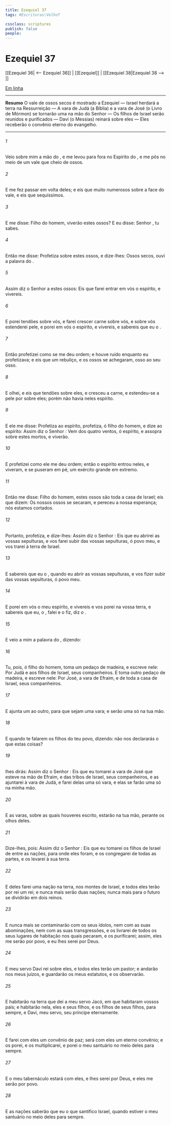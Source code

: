 ```yaml
---
title: Ezequiel 37
tags: #Escrituras\VelhoT

cssclass: scriptures
publish: false
people:
---
```


# Ezequiel 37
[[Ezequiel 36| <-- Ezequiel 36]] | [[Ezequiel]] | [[Ezequiel 38|Ezequiel 38 --> ]]

[Em linha](https://churchofjesuschrist.org/study/scriptures/ot/ezek/37?lang=por)

---
__Resumo__
O vale de ossos secos é mostrado a Ezequiel — Israel herdará a terra na Ressurreição — A vara de Judá (a Bíblia) e a vara de José (o Livro de Mórmon) se tornarão uma na mão do Senhor — Os filhos de Israel serão reunidos e purificados — Davi (o Messias) reinará sobre eles — Eles receberão o convênio eterno do evangelho.

---
###### 1 
Veio sobre mim a mão do , e me levou para fora no Espírito do , e me pôs no meio de um vale que  cheio de ossos.

###### 2 
E me fez passar em volta deles; e eis que  muito numerosos sobre a face do vale, e eis que  sequíssimos.

###### 3 
E me disse: Filho do homem,  viverão estes ossos? E eu disse: Senhor , tu  sabes.

###### 4 
Então me disse: Profetiza sobre estes ossos, e dize-lhes: Ossos secos, ouvi a palavra do .

###### 5 
Assim diz o Senhor  a estes ossos: Eis que farei entrar em vós o espírito, e vivereis.

###### 6 
E porei tendões sobre vós, e farei crescer carne sobre vós, e sobre vós estenderei pele, e porei em vós o espírito, e vivereis, e sabereis que eu  o .

###### 7 
Então profetizei como se me deu ordem; e houve  ruído enquanto eu profetizava; e eis que  um rebuliço, e os ossos se achegaram,  osso ao seu osso.

###### 8 
E olhei, e eis que  tendões sobre eles, e cresceu a carne, e estendeu-se a pele por sobre eles; porém não havia neles espírito.

###### 9 
E ele me disse: Profetiza ao espírito, profetiza, ó filho do homem, e dize ao espírito: Assim diz o Senhor : Vem dos quatro ventos, ó espírito, e assopra sobre estes mortos, e viverão.

###### 10 
E profetizei como ele me deu ordem; então o espírito entrou neles, e viveram, e se puseram em pé, um exército grande em extremo.

###### 11 
Então me disse: Filho do homem, estes ossos são toda a casa de Israel; eis que dizem: Os nossos ossos se secaram, e pereceu a nossa esperança; nós estamos cortados.

###### 12 
Portanto, profetiza, e dize-lhes: Assim diz o Senhor : Eis que eu abrirei as vossas sepulturas, e vos farei subir das vossas sepulturas, ó povo meu, e vos trarei à terra de Israel.

###### 13 
E sabereis que eu  o , quando eu abrir as vossas sepulturas, e vos fizer subir das vossas sepulturas, ó povo meu.

###### 14 
E porei em vós o meu espírito, e vivereis e vos porei na vossa terra, e sabereis que eu, o , falei  e o fiz, diz o .

###### 15 
E veio a mim a palavra do , dizendo:

###### 16 
Tu, pois, ó filho do homem, toma um pedaço de madeira, e escreve nele: Por Judá e aos filhos de Israel, seus companheiros. E toma outro pedaço de madeira, e escreve nele: Por José, a vara de Efraim, e de toda a casa de Israel, seus companheiros.

###### 17 
E ajunta um ao outro, para que sejam uma vara; e serão uma só na tua mão.

###### 18 
E quando te falarem os filhos do teu povo, dizendo:  não nos declararás o que  estas coisas?

###### 19 
 lhes dirás: Assim diz o Senhor : Eis que eu tomarei a vara de José que esteve na mão de Efraim, e das tribos de Israel, seus companheiros, e as ajuntarei à vara de Judá, e farei delas uma só vara, e elas se farão uma só na minha mão.

###### 20 
E as varas, sobre as quais houveres escrito, estarão na tua mão, perante os olhos deles.

###### 21 
Dize-lhes, pois: Assim diz o Senhor : Eis que eu tomarei os filhos de Israel de entre as nações, para onde eles foram, e os congregarei de todas as partes, e os levarei à sua terra.

###### 22 
E deles farei uma nação na terra, nos montes de Israel, e todos eles terão por  rei um  rei; e nunca mais serão duas nações; nunca mais para o futuro se dividirão em dois reinos.

###### 23 
E nunca mais se contaminarão com os seus ídolos, nem com as suas abominações, nem com as suas transgressões, e os livrarei de todos os seus lugares de habitação nos quais pecaram, e os purificarei; assim, eles me serão por povo, e eu lhes serei por Deus.

###### 24 
E meu servo Davi  rei sobre eles, e todos eles terão um  pastor; e andarão nos meus juízos, e guardarão os meus estatutos, e os observarão.

###### 25 
E habitarão na terra que dei a meu servo Jacó, em que habitaram vossos pais; e habitarão nela, eles e seus filhos, e os filhos de seus filhos, para sempre, e Davi, meu servo,  seu príncipe eternamente.

###### 26 
E farei com eles um convênio de paz; será com eles um eterno convênio; e os porei, e os multiplicarei, e porei o meu santuário no meio deles para sempre.

###### 27 
E o meu tabernáculo estará com eles, e lhes serei por Deus, e eles me serão por povo.

###### 28 
E as nações saberão que eu  o  que santifico Israel, quando estiver o meu santuário no meio deles para sempre.

